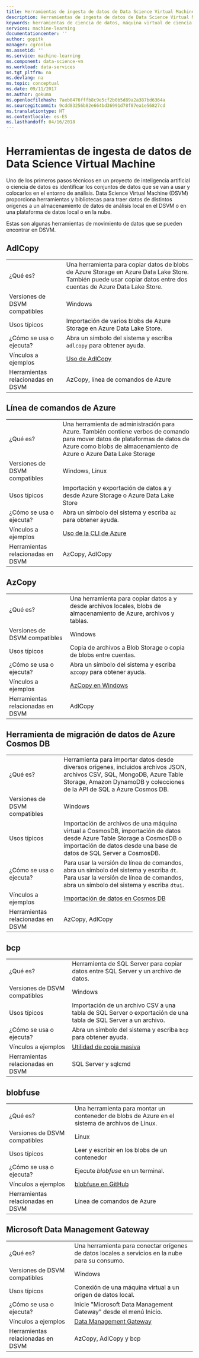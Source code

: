 ```yaml
---
title: Herramientas de ingesta de datos de Data Science Virtual Machine (Azure) | Microsoft Docs
description: Herramientas de ingesta de datos de Data Science Virtual Machine
keywords: herramientas de ciencia de datos, máquina virtual de ciencia de datos, herramientas para la ciencia de datos, ciencia de datos de linux
services: machine-learning
documentationcenter: ''
author: gopitk
manager: cgronlun
ms.assetid: ''
ms.service: machine-learning
ms.component: data-science-vm
ms.workload: data-services
ms.tgt_pltfrm: na
ms.devlang: na
ms.topic: conceptual
ms.date: 09/11/2017
ms.author: gokuma
ms.openlocfilehash: 7aeb0476fffb8c9e5cf2b0b5d89a2a387bd6364a
ms.sourcegitcommit: 9cdd83256b82e664bd36991d78f87ea1e56827cd
ms.translationtype: HT
ms.contentlocale: es-ES
ms.lasthandoff: 04/16/2018
---
```

# <a name="data-science-virtual-machine-data-ingestion-tools"></a>Herramientas de ingesta de datos de Data Science Virtual Machine

Uno de los primeros pasos técnicos en un proyecto de inteligencia artificial o ciencia de datos es identificar los conjuntos de datos que se van a usar y colocarlos en el entorno de análisis. Data Science Virtual Machine (DSVM) proporciona herramientas y bibliotecas para traer datos de distintos orígenes a un almacenamiento de datos de análisis local en el DSVM o en una plataforma de datos local o en la nube. 

Estas son algunas herramientas de movimiento de datos que se pueden encontrar en DSVM. 

## <a name="adlcopy"></a>AdlCopy

|    |           |
| ------------- | ------------- |
| ¿Qué es?   | Una herramienta para copiar datos de blobs de Azure Storage en Azure Data Lake Store. También puede usar copiar datos entre dos cuentas de Azure Data Lake Store.      |
| Versiones de DSVM compatibles      | Windows      |
| Usos típicos      | Importación de varios blobs de Azure Storage en Azure Data Lake Store.      |
|  ¿Cómo se usa o ejecuta?    |   Abra un símbolo del sistema y escriba `adlcopy` para obtener ayuda.    |
| Vínculos a ejemplos      | [Uso de AdlCopy](https://docs.microsoft.com/azure/data-lake-store/data-lake-store-copy-data-azure-storage-blob)      |
| Herramientas relacionadas en DSVM      | AzCopy, línea de comandos de Azure     |

## <a name="azure-command-line"></a>Línea de comandos de Azure

|    |           |
| ------------- | ------------- |
| ¿Qué es?   | Una herramienta de administración para Azure. También contiene verbos de comando para mover datos de plataformas de datos de Azure como blobs de almacenamiento de Azure o Azure Data Lake Storage     |
| Versiones de DSVM compatibles      | Windows, Linux     |
| Usos típicos      | Importación y exportación de datos a y desde Azure Storage o Azure Data Lake Store      |
|  ¿Cómo se usa o ejecuta?    |   Abra un símbolo del sistema y escriba `az` para obtener ayuda.    |
| Vínculos a ejemplos      | [Uso de la CLI de Azure](https://docs.microsoft.com/cli/azure)     |
| Herramientas relacionadas en DSVM      | AzCopy, AdlCopy      |


## <a name="azcopy"></a>AzCopy

|    |           |
| ------------- | ------------- |
| ¿Qué es?   | Una herramienta para copiar datos a y desde archivos locales, blobs de almacenamiento de Azure, archivos y tablas.      |
| Versiones de DSVM compatibles      | Windows      |
| Usos típicos      | Copia de archivos a Blob Storage o copia de blobs entre cuentas.      |
|  ¿Cómo se usa o ejecuta?    |   Abra un símbolo del sistema y escriba `azcopy` para obtener ayuda.    |
| Vínculos a ejemplos      | [AzCopy en Windows](https://docs.microsoft.com/azure/storage/common/storage-use-azcopy)      |
| Herramientas relacionadas en DSVM      | AdlCopy     |


## <a name="azure-cosmos-db-data-migration-tool"></a>Herramienta de migración de datos de Azure Cosmos DB

|    |           |
| ------------- | ------------- |
| ¿Qué es?   | Herramienta para importar datos desde diversos orígenes, incluidos archivos JSON, archivos CSV, SQL, MongoDB, Azure Table Storage, Amazon DynamoDB y colecciones de la API de SQL a Azure Cosmos DB.      |
| Versiones de DSVM compatibles      | Windows      |
| Usos típicos      | Importación de archivos de una máquina virtual a CosmosDB, importación de datos desde Azure Table Storage a CosmosDB o importación de datos desde una base de datos de SQL Server a CosmosDB.     |
|  ¿Cómo se usa o ejecuta?    |   Para usar la versión de línea de comandos, abra un símbolo del sistema y escriba `dt`. Para usar la versión de línea de comandos, abra un símbolo del sistema y escriba `dtui`.    |
| Vínculos a ejemplos      | [Importación de datos en Cosmos DB](https://docs.microsoft.com/azure/cosmos-db/import-data)      |
| Herramientas relacionadas en DSVM      | AzCopy, AdlCopy      |


## <a name="bcp"></a>bcp

|    |           |
| ------------- | ------------- |
| ¿Qué es?   | Herramienta de SQL Server para copiar datos entre SQL Server y un archivo de datos.      |
| Versiones de DSVM compatibles      | Windows      |
| Usos típicos      | Importación de un archivo CSV a una tabla de SQL Server o exportación de una tabla de SQL Server a un archivo.      |
|  ¿Cómo se usa o ejecuta?    |   Abra un símbolo del sistema y escriba `bcp` para obtener ayuda.    |
| Vínculos a ejemplos      | [Utilidad de copia masiva](https://docs.microsoft.com/sql/tools/bcp-utility)      |
| Herramientas relacionadas en DSVM      | SQL Server y sqlcmd      |

## <a name="blobfuse"></a>blobfuse

|    |           |
| ------------- | ------------- |
| ¿Qué es?   | Una herramienta para montar un contenedor de blobs de Azure en el sistema de archivos de Linux.      |
| Versiones de DSVM compatibles      | Linux      |
| Usos típicos      | Leer y escribir en los blobs de un contenedor      |
|  ¿Cómo se usa o ejecuta?    |   Ejecute _blobfuse_ en un terminal.    |
| Vínculos a ejemplos      | [blobfuse en GitHub](https://github.com/Azure/azure-storage-fuse)      |
| Herramientas relacionadas en DSVM      | Línea de comandos de Azure      |


## <a name="microsoft-data-management-gateway"></a>Microsoft Data Management Gateway

|    |           |
| ------------- | ------------- |
| ¿Qué es?   | Una herramienta para conectar orígenes de datos locales a servicios en la nube para su consumo.      |
| Versiones de DSVM compatibles      | Windows      |
| Usos típicos      | Conexión de una máquina virtual a un origen de datos local.      |
|  ¿Cómo se usa o ejecuta?    |   Inicie "Microsoft Data Management Gateway" desde el menú Inicio.    |
| Vínculos a ejemplos      | [Data Management Gateway](https://msdn.microsoft.com/library/dn879362.aspx)      |
| Herramientas relacionadas en DSVM      | AzCopy, AdlCopy y bcp    |

